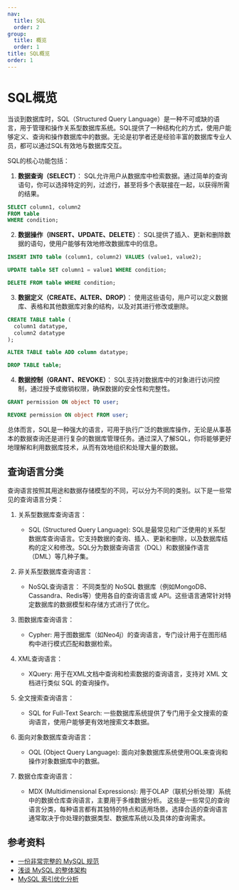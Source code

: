 ```yaml
---
nav:
  title: SQL
  order: 2
group:
  title: 概览
  order: 1
title: SQL概览
order: 1
---
```


# SQL概览

当谈到数据库时，SQL（Structured Query Language）是一种不可或缺的语言，用于管理和操作关系型数据库系统。SQL提供了一种结构化的方式，使用户能够定义、查询和操作数据库中的数据。无论是初学者还是经验丰富的数据库专业人员，都可以通过SQL有效地与数据库交互。

SQL的核心功能包括：

1. **数据查询（SELECT）**： SQL允许用户从数据库中检索数据。通过简单的查询语句，你可以选择特定的列，过滤行，甚至将多个表联接在一起，以获得所需的结果。

```sql
SELECT column1, column2
FROM table
WHERE condition;
```

2. **数据操作（INSERT、UPDATE、DELETE）**： SQL提供了插入、更新和删除数据的语句，使用户能够有效地修改数据库中的信息。

```sql
INSERT INTO table (column1, column2) VALUES (value1, value2);

UPDATE table SET column1 = value1 WHERE condition;

DELETE FROM table WHERE condition;
```

3. **数据定义（CREATE、ALTER、DROP）**： 使用这些语句，用户可以定义数据库、表格和其他数据库对象的结构，以及对其进行修改或删除。

```sql
CREATE TABLE table (
  column1 datatype,
  column2 datatype
);

ALTER TABLE table ADD column datatype;

DROP TABLE table;
```

4. **数据控制（GRANT、REVOKE）**： SQL支持对数据库中的对象进行访问控制，通过授予或撤销权限，确保数据的安全性和完整性。

```sql
GRANT permission ON object TO user;

REVOKE permission ON object FROM user;
```

总体而言，SQL是一种强大的语言，可用于执行广泛的数据库操作，无论是从事基本的数据查询还是进行复杂的数据库管理任务。通过深入了解SQL，你将能够更好地理解和利用数据库技术，从而有效地组织和处理大量的数据。

## 查询语言分类

查询语言按照其用途和数据存储模型的不同，可以分为不同的类别。以下是一些常见的查询语言分类：

1. 关系型数据库查询语言：

   - SQL (Structured Query Language): SQL是最常见和广泛使用的关系型数据库查询语言。它支持数据的查询、插入、更新和删除，以及数据库结构的定义和修改。SQL分为数据查询语言（DQL）和数据操作语言（DML）等几种子集。

2. 非关系型数据库查询语言：

   - NoSQL查询语言： 不同类型的 NoSQL 数据库（例如MongoDB、Cassandra、Redis等）使用各自的查询语言或 API。这些语言通常针对特定数据库的数据模型和存储方式进行了优化。

3. 图数据库查询语言：

   - Cypher: 用于图数据库（如Neo4j）的查询语言，专门设计用于在图形结构中进行模式匹配和数据检索。

4. XML查询语言：

   - XQuery: 用于在XML文档中查询和检索数据的查询语言，支持对 XML 文档进行类似 SQL 的查询操作。

5. 全文搜索查询语言：

   - SQL for Full-Text Search: 一些数据库系统提供了专门用于全文搜索的查询语言，使用户能够更有效地搜索文本数据。

6. 面向对象数据库查询语言：

   - OQL (Object Query Language): 面向对象数据库系统使用OQL来查询和操作对象数据库中的数据。

7. 数据仓库查询语言：

   - MDX (Multidimensional Expressions): 用于OLAP（联机分析处理）系统中的数据仓库查询语言，主要用于多维数据分析。
这些是一些常见的查询语言分类，每种语言都有其独特的特点和适用场景。选择合适的查询语言通常取决于你处理的数据类型、数据库系统以及具体的查询需求。

## 参考资料

- [一份非常完整的 MySQL 规范](https://mp.weixin.qq.com/s/OGprXpPfWFlpAdxah4YHsA)
- [浅谈 MySQL 的整体架构](https://juejin.im/post/5ce244f8f265da1bab297ffa)
- [MySQL 索引优化分析](https://www.cnblogs.com/itdragon/p/8146439.html)
